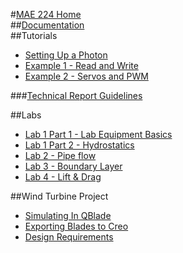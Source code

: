 #[MAE 224 Home](https://d008.github.io/MAE224/)  
##[Documentation](https://github.com/mkfu/MAE224/wiki/Class-Description-:-Functions-and-Variables)  
##Tutorials  
- [Setting Up a Photon](https://github.com/d008/MAE224/wiki/Setting-Up-a-Particle-Photon)   
- [Example 1 - Read and Write](https://github.com/mkfu/MAE224/wiki/Example-1-:-Read-and-Write-Pins)    
- [Example 2 - Servos and PWM](https://github.com/mkfu/MAE224/wiki/Example-2-:-Servos-and-PWMs)  

###[Technical Report Guidelines](https://github.com/mkfu/MAE224/wiki/Technical-Report-Guidelines)    

##Labs  
- [Lab 1 Part 1 - Lab Equipment Basics](https://github.com/d008/MAE224/wiki/Lab-1,-Part-1:-Lab-Equipment-Basics)
- [Lab 1 Part 2 - Hydrostatics](https://github.com/mkfu/MAE224/wiki/Lab-1:--Hydrostatics)    
- [Lab 2 - Pipe flow](https://github.com/mkfu/MAE224/wiki/Lab-2:-Pipe-Flow)  
- [Lab 3 - Boundary Layer](https://github.com/mkfu/MAE224/wiki/Lab-3:-Boundary-Layers)    
- [Lab 4 - Lift & Drag](https://github.com/mkfu/MAE224/wiki/Lab-4:-Lift-and-Drag)  

##Wind Turbine Project
- [Simulating In QBlade](https://github.com/mkfu/MAE224/wiki/Simulating-Wind-Turbine-Rotors-using-Qblade)   
- [Exporting Blades to Creo](https://github.com/mkfu/MAE224/wiki/Wind-Turbine-Creo-Export-Tutorial)    
- [Design Requirements](https://github.com/mkfu/MAE224/wiki/Wind-Turbine-Design)    